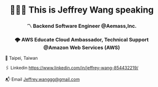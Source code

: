 <h1 align="center">🧑🏻‍💻 This is Jeffrey Wang speaking</h1>
<h3 align="center">〽️ Backend Software Engineer @Aemass,Inc.</h3>
<h3 align="center">🌩️ AWS Educate Cloud Ambassador, Technical Support @Amazon Web Services (AWS)</h3>

📍 Taipei, Taiwan

🖇 Linkedin https://www.linkedin.com/in/jeffrey-wang-854432219/

📬 Email Jeffrey.wanggg@gmail.com
